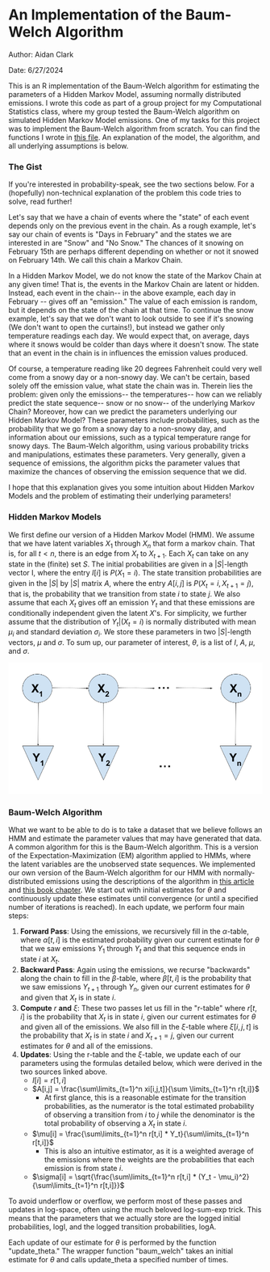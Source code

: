 # An Implementation of the Baum-Welch Algorithm

Author: Aidan Clark

Date: 6/27/2024

This is an R implementation of the Baum-Welch algorithm for estimating the parameters of a Hidden Markov Model, assuming normally distributed emissions. I wrote this code as part of a group project for my Computational Statistics class, where my group tested the Baum-Welch algorithm on simulated Hidden Markov Model emissions. One of my tasks for this project was to implement the Baum-Welch algorithm from scratch. You can find the functions I wrote in [this file](BaumWelchAlgo.R). An explanation of the model, the algorithm, and all underlying assumptions is below.

### The Gist

If you're interested in probability-speak, see the two sections below. For a (hopefully) non-technical explanation of the problem this code tries to solve, read further!

Let's say that we have a chain of events where the "state" of each event depends only on the previous event in the chain. As a rough example, let's say our chain of events is "Days in February" and the states we are interested in are "Snow" and "No Snow." The chances of it snowing on February 15th are perhaps different depending on whether or not it snowed on February 14th. We call this chain a Markov Chain.

In a Hidden Markov Model, we do not know the state of the Markov Chain at any given time! That is, the events in the Markov Chain are latent or hidden. Instead, each event in the chain-- in the above example, each day in February -- gives off an "emission." The value of each emission is random, but it depends on the state of the chain at that time. To continue the snow example, let's say that we don't want to look outside to see if it's snowing (We don't want to open the curtains!), but instead we gather only temperature readings each day. We would expect that, on average, days where it snows would be colder than days where it doesn't snow. The state that an event in the chain is in influences the emission values produced.

Of course, a temperature reading like 20 degrees Fahrenheit could very well come from a snowy day or a non-snowy day. We can't be certain, based solely off the emission value, what state the chain was in. Therein lies the problem: given only the emissions-- the temperatures-- how can we reliably predict the state sequence-- snow or no snow-- of the underlying Markov Chain? Moreover, how can we predict the parameters underlying our Hidden Markov Model? These parameters include probabilities, such as the probability that we go from a snowy day to a non-snowy day, and information about our emissions, such as a typical temperature range for snowy days. The Baum-Welch algorithm, using various probability tricks and manipulations, estimates these parameters. Very generally, given a sequence of emissions, the algorithm picks the parameter values that maximize the chances of observing the emission sequence that we did.

I hope that this explanation gives you some intuition about Hidden Markov Models and the problem of estimating their underlying parameters!

### Hidden Markov Models

We first define our version of a Hidden Markov Model (HMM). We assume that we have latent variables $X_1$ through $X_n$ that form a markov chain. That is, for all $t < n$, there is an edge from $X_t$ to $X_{t+1}$. Each $X_t$ can take on any state in the (finite) set $S$. The initial probabilities are given in a $|S|$-length vector I, where the entry $I[i]$ is $P(X_1 = i)$. The state transition probabilities are given in the $|S|$ by $|S|$ matrix $A$, where the entry $A[i,j]$ is $P(X_{t} = i, X_{t+1} = j)$, that is, the probability that we transition from state $i$ to state $j$. We also assume that each $X_t$ gives off an emission $Y_t$ and that these emissions are conditionally independent given the latent $X$'s. For simplicity, we further assume that the distribution of $Y_t | (X_t = i)$ is normally distributed with mean $\mu _i$ and standard deviation $\sigma _i$. We store these parameters in two $|S|$-length vectors, $\mu$ and $\sigma$. To sum up, our parameter of interest, $\theta$, is a list of $I$, $A$, $\mu$, and $\sigma$.

![Hidden Markov Model Schematic](HMM_Drawing.png)

### Baum-Welch Algorithm

What we want to be able to do is to take a dataset that we believe follows an HMM and estimate the parameter values that may have generated that data. A common algorithm for this is the Baum-Welch algorithm. This is a version of the Expectation-Maximization (EM) algorithm applied to HMMs, where the latent variables are the unobserved state sequences. We implemented our own version of the Baum-Welch algorithm for our HMM with normally-distributed emissions using the descriptions of the algorithm in [this article](https://medium.com/analytics-vidhya/baum-welch-algorithm-for-training-a-hidden-markov-model-part-2-of-the-hmm-series-d0e393b4fb86) and [this book chapter](https://www.taylorfrancis.com/chapters/mono/10.1201/b20790-4/estimation-em-algorithm-walter-zucchini-iain-macdonald-roland-langrock?context=ubx&refId=7d227fac-fa8a-4373-bbf0-6ac2b0deb1ff). We start out with initial estimates for $\theta$ and continuously update these estimates until convergence (or until a specified number of iterations is reached). In each update, we perform four main steps:

1.  **Forward Pass**: Using the emissions, we recursively fill in the $\alpha$-table, where $\alpha [t, i]$ is the estimated probability given our current estimate for $\theta$ that we saw emissions $Y_1$ through $Y_t$ and that this sequence ends in state $i$ at $X_t$.
2.  **Backward Pass**: Again using the emissions, we recurse "backwards" along the chain to fill in the $\beta$-table, where $\beta[t,i]$ is the probability that we saw emissions $Y_{t+1}$ through $Y_n$, given our current estimates for $\theta$ and given that $X_t$ is in state $i$.
3.  **Compute** $r$ **and** $\xi$: These two passes let us fill in the "r-table" where $r[t,i]$ is the probability that $X_t$ is in state $i$, given our current estimates for $\theta$ and given all of the emissions. We also fill in the $\xi$-table where $\xi[i,j,t]$ is the probability that $X_t$ is in state $i$ and $X_{t+1} = j$, given our current estimates for $\theta$ and all of the emissions.
4.  **Updates**: Using the r-table and the $\xi$-table, we update each of our parameters using the formulas detailed below, which were derived in the two sources linked above.
    -   $I[i] = r[1,i]$
    -   $A[i,j] = \frac{\sum\limits_{t=1}^n xi[i,j,t]}{\sum \limits_{t=1}^n r[t,i]}$
        -   At first glance, this is a reasonable estimate for the transition probabilities, as the numerator is the total estimated probability of observing a transition from $i$ to $j$ while the denominator is the total probability of observing a $X_t$ in state $i$.
    -   $\mu[i] = \frac{\sum\limits_{t=1}^n r[t,i] * Y_t}{\sum\limits_{t=1}^n r[t,i]}$
        -   This is also an intuitive estimator, as it is a weighted average of the emissions where the weights are the probabilities that each emission is from state $i$.
    -   $\sigma[i] = \sqrt{\frac{\sum\limits_{t=1}^n r[t,i] * (Y_t - \mu_i)^2}{\sum\limits_{t=1}^n r[t,i]}}$

To avoid underflow or overflow, we perform most of these passes and updates in log-space, often using the much beloved log-sum-exp trick. This means that the parameters that we actually store are the logged initial probabilities, logI, and the logged transition probabilities, logA.

Each update of our estimate for $\theta$ is performed by the function "update_theta." The wrapper function "baum_welch" takes an initial estimate for $\theta$ and calls update_theta a specified number of times.
